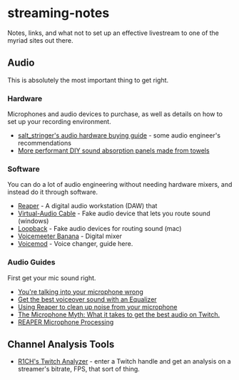 # streaming-notes

Notes, links, and what not to set up an effective livestream to one of the myriad sites out there.

## Audio

This is absolutely the most important thing to get right.

### Hardware

Microphones and audio devices to purchase, as well as details on how to set up your recording environment.

* [salt_stringer's audio hardware buying guide](https://docs.google.com/document/d/14HRU4hziD1cl9bwKICPB4KkcvxyH2PIAgYA4QDyiprI) - some audio engineer's recommendations
* [More performant DIY sound absorption panels made from towels](https://www.youtube.com/watch?v=pABvTWSxOes&)

### Software

You can do a lot of audio engineering without needing hardware mixers, and instead do it through software.

* [Reaper](http://reaper.fm/) - A digital audio workstation (DAW) that
* [Virtual-Audio Cable](https://www.vb-audio.com/Cable/) - Fake audio device that lets you route sound (windows)
* [Loopback](https://rogueamoeba.com/loopback/) - Fake audio devices for routing sound (mac)
* [Voicemeeter Banana](https://www.vb-audio.com/Voicemeeter/banana.htm) - Digital mixer
* [Voicemod](https://voicemod.net/) - Voice changer, guide here.

### Audio Guides

First get your mic sound right.

* [You're talking into your microphone wrong](https://www.youtube.com/watch?v=iyQ4nJgGHZk)
* [Get the best voiceover sound with an Equalizer](https://www.youtube.com/watch?v=V6XtciKhgUY)
* [Using Reaper to clean up noise from your microphone](https://www.reddit.com/r/Twitch/comments/5idg75/guide_using_reaper_to_clean_up_noise_from_your/)
* [The Microphone Myth: What it takes to get the best audio on Twitch.](https://www.reddit.com/r/Twitch/comments/6kilxo/the_microphone_myth_what_it_takes_to_get_the_best/)
* [REAPER Microphone Processing](https://www.youtube.com/watch?v=5wgD2vEgFI8)


## Channel Analysis Tools

* [R1CH's Twitch Analyzer](https://r-1.ch/analyzer/) - enter a Twitch handle and get an analysis on a streamer's bitrate, FPS, that sort of thing.
